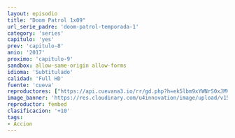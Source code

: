 ```yaml
---
layout: episodio
title: "Doom Patrol 1x09"
url_serie_padre: 'doom-patrol-temporada-1'
category: 'series'
capitulo: 'yes'
prev: 'capitulo-8'
anio: '2017'
proximo: 'capitulo-9'
sandbox: allow-same-origin allow-forms
idioma: 'Subtitulado'
calidad: 'Full HD'
fuente: 'cueva'
reproductores: ["https://api.cuevana3.io/rr/gd.php?h=ek5lbm9xYWNrS0xJMVp5b21KREk0dFBLbjVkaHhkRGdrOG1jbnBpUnhhS1ZyM3Brb3JiQzFzaThlbnFheXRUSnk4dWpZb3l2eTZXMHJwS2ZpSmJFNnRXU3FadVkyUT09"]
image_banner: 'https://res.cloudinary.com/u4innovation/image/upload/v1564118443/doom-patrol-banner-min_fds0b1.jpg'
reproductor: fembed
clasificacion: '+10'
tags:
- Accion
---
```












